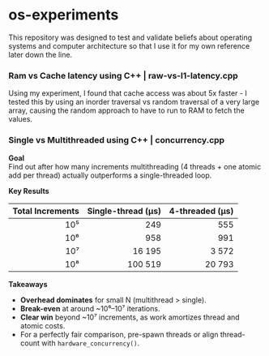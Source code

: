 # os-experiments

This repository was designed to test and validate beliefs about operating systems and computer architecture so that I use it for my own reference later down the line.

### Ram vs Cache latency using C++ | raw-vs-l1-latency.cpp

Using my experiment, I found that cache access was about 5x faster - I tested this by using an inorder traversal vs random traversal of a very large array, causing the random approach to have to run to RAM to fetch the values.

### Single vs Multithreaded using C++ | concurrency.cpp

**Goal**  
Find out after how many increments multithreading (4 threads + one atomic add per thread) actually outperforms a single-threaded loop.

**Key Results**

| Total Increments | Single-thread (µs) | 4-threaded (µs) |
|-----------------:|-------------------:|----------------:|
| 10⁵              | 249                | 555             |
| 10⁶              | 958                | 991             |
| 10⁷              | 16 195             | 3 572           |
| 10⁸              | 100 519            | 20 793          |

**Takeaways**  
- **Overhead dominates** for small N (multithread > single).  
- **Break-even** at around ~10⁶–10⁷ iterations.  
- **Clear win** beyond ~10⁷ increments, as work amortizes thread and atomic costs.  
- For a perfectly fair comparison, pre-spawn threads or align thread-count with `hardware_concurrency()`.  
